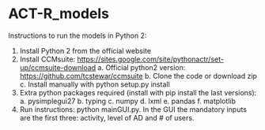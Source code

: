 # ACT-R_models

Instructions to run the models in Python 2:

1.	Install Python 2 from the official website
2.	Install CCMsuite: https://sites.google.com/site/pythonactr/set-up/ccmsuite-download
  a.	Official python2 version: https://github.com/tcstewar/ccmsuite
  b.	Clone the code or download zip
  c.	Install manually with python setup.py install
3.	Extra python packages required (install with pip install the last versions):
  a.	pysimplegui27
  b.	typing
  c.	numpy
  d.	lxml
  e.	pandas
  f.	matplotlib
4.	Run instructions: python mainGUI.py. In the GUI the mandatory inputs are the first three: activity, level of AD and # of users. 
